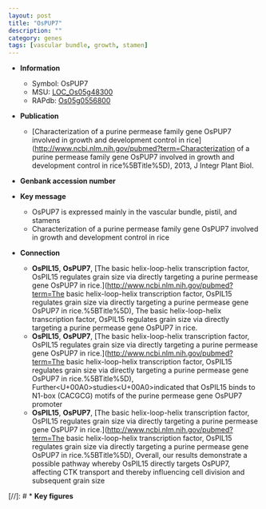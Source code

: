 ```yaml
---
layout: post
title: "OsPUP7"
description: ""
category: genes
tags: [vascular bundle, growth, stamen]
---
```


* **Information**  
    + Symbol: OsPUP7  
    + MSU: [LOC_Os05g48300](http://rice.plantbiology.msu.edu/cgi-bin/ORF_infopage.cgi?orf=LOC_Os05g48300)  
    + RAPdb: [Os05g0556800](http://rapdb.dna.affrc.go.jp/viewer/gbrowse_details/irgsp1?name=Os05g0556800)  

* **Publication**  
    + [Characterization of a purine permease family gene OsPUP7 involved in growth and development control in rice](http://www.ncbi.nlm.nih.gov/pubmed?term=Characterization of a purine permease family gene OsPUP7 involved in growth and development control in rice%5BTitle%5D), 2013, J Integr Plant Biol.

* **Genbank accession number**  

* **Key message**  
    + OsPUP7 is expressed mainly in the vascular bundle, pistil, and stamens
    + Characterization of a purine permease family gene OsPUP7 involved in growth and development control in rice

* **Connection**  
    + __OsPIL15__, __OsPUP7__, [The basic helix-loop-helix transcription factor, OsPIL15 regulates grain size via directly targeting a purine permease gene OsPUP7 in rice.](http://www.ncbi.nlm.nih.gov/pubmed?term=The basic helix-loop-helix transcription factor, OsPIL15 regulates grain size via directly targeting a purine permease gene OsPUP7 in rice.%5BTitle%5D), The basic helix-loop-helix transcription factor, OsPIL15 regulates grain size via directly targeting a purine permease gene OsPUP7 in rice.
    + __OsPIL15__, __OsPUP7__, [The basic helix-loop-helix transcription factor, OsPIL15 regulates grain size via directly targeting a purine permease gene OsPUP7 in rice.](http://www.ncbi.nlm.nih.gov/pubmed?term=The basic helix-loop-helix transcription factor, OsPIL15 regulates grain size via directly targeting a purine permease gene OsPUP7 in rice.%5BTitle%5D),  Further<U+00A0>studies<U+00A0>indicated that OsPIL15 binds to N1-box (CACGCG) motifs of the purine permease gene OsPUP7 promoter
    + __OsPIL15__, __OsPUP7__, [The basic helix-loop-helix transcription factor, OsPIL15 regulates grain size via directly targeting a purine permease gene OsPUP7 in rice.](http://www.ncbi.nlm.nih.gov/pubmed?term=The basic helix-loop-helix transcription factor, OsPIL15 regulates grain size via directly targeting a purine permease gene OsPUP7 in rice.%5BTitle%5D),  Overall, our results demonstrate a possible pathway whereby OsPIL15 directly targets OsPUP7, affecting CTK transport and thereby influencing cell division and subsequent grain size

[//]: # * **Key figures**  


